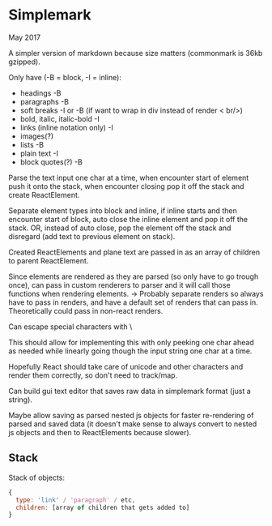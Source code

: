 # Simplemark

May 2017

A simpler version of markdown because size matters (commonmark is 36kb gzipped).

Only have (-B = block, -I = inline):
- headings -B
- paragraphs -B
- soft breaks -I or -B (if want to wrap in div instead of render < br/>)
- bold, italic, italic-bold -I
- links (inline notation only) -I
- images(?)
- lists -B
- plain text -I
- block quotes(?) -B


Parse the text input one char at a time, when encounter start of element push it onto the stack, when encounter closing pop it off the stack and create ReactElement.

Separate element types into block and inline, if inline starts and then encounter start of block, auto close the inline element and pop it off the stack. OR, instead of auto close, pop the element off the stack and disregard (add text to previous element on stack).

Created ReactElements and plane text are passed in as an array of children to parent ReactElement.

Since elements are rendered as they are parsed (so only have to go trough once), can pass in custom renderers to parser and it will call those functions when rendering elements. -> Probably separate renders so always have to pass in renders, and have a default set of renders that can pass in. Theoretically could pass in non-react renders.

Can escape special characters with \

This should allow for implementing this with only peeking one char ahead as needed while linearly going though the input string one char at a time.

Hopefully React should take care of unicode and other characters and render them correctly, so don't need to track/map.

Can build gui text editor that saves raw data in simplemark format (just a string).

Maybe allow saving as parsed nested js objects for faster re-rendering of parsed and saved data (it doesn't make sense to always convert to nested js objects and then to ReactElements because slower).


## Stack
Stack of objects:
```js
{
  type: 'link' / 'paragraph' / etc,
  children: [array of children that gets added to]
}
```
